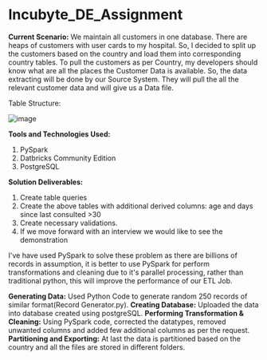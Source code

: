# Incubyte_DE_Assignment
**Current Scenario:**
We maintain all customers in one database. There are heaps of customers with user cards to my hospital. So, I decided to split up the customers based on the country and load them into corresponding country tables.
To pull the customers as per Country, my developers should know what are all the places the Customer Data is available. So, the data extracting will be done by our Source System. They will pull the all the relevant customer data and will give us a Data file.

Table Structure:

![image](https://github.com/user-attachments/assets/f0dcfa79-d3fa-4777-94b7-00d276730951)

**Tools and Technologies Used:**
1. PySpark
2. Datbricks Community Edition
3. PostgreSQL

**Solution Deliverables:**
1. Create table queries
2. Create the above tables with additional derived columns: age and days since last consulted >30
3. Create necessary validations.
4. If we move forward with an interview we would like to see the demonstration


I've have used PySpark to solve these problem as there are billions of records in assumption, it is better to use PySpark for perform transformations and cleaning due to it's parallel processing, rather than 
traditional python, this will improve the performance of our ETL Job.

**Generating Data:** Used Python Code to generate random 250 records of similar format(Record Generator.py).
**Creating Database:** Uploaded the data into database created using postgreSQL.
**Performing Transformation & Cleaning:** Using PySpark code, corrected the datatypes, removed unwanted columns and added few additional columns as per the request.
**Partitioning and Exporting:** At last the data is partitioned based on the country and all the files are stored in different folders.
